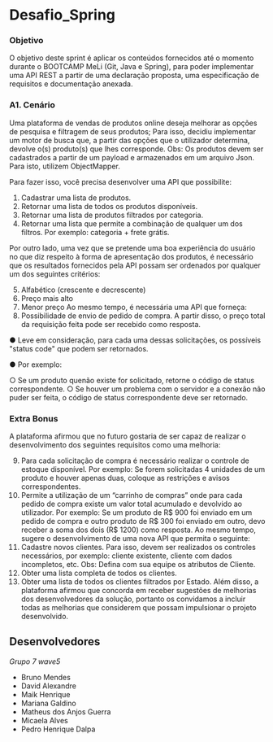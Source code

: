 # Desafio_Spring

### Objetivo

O objetivo deste sprint é aplicar os conteúdos fornecidos até o momento durante o
BOOTCAMP MeLi (Git, Java e Spring), para poder implementar uma API REST a partir de uma
declaração proposta, uma especificação de requisitos e documentação anexada.

### A1. Cenário
Uma plataforma de vendas de produtos online deseja melhorar as opções de pesquisa e
filtragem de seus produtos; Para isso, decidiu implementar um motor de busca que, a
partir das opções que o utilizador determina, devolve o(s) produto(s) que lhes
corresponde. Obs: Os produtos devem ser cadastrados a partir de um payload e
armazenados em um arquivo Json. Para isto, utilizem ObjectMapper.

Para fazer isso, você precisa desenvolver uma API que possibilite:

1. Cadastrar uma lista de produtos.
2. Retornar uma lista de todos os produtos disponíveis.
3. Retornar uma lista de produtos filtrados por categoria.
4. Retornar uma lista que permite a combinação de qualquer um dos filtros. Por
exemplo: categoria + frete grátis.

Por outro lado, uma vez que se pretende uma boa experiência do usuário no que diz
respeito à forma de apresentação dos produtos, é necessário que os resultados
fornecidos pela API possam ser ordenados por qualquer um dos seguintes critérios:

5. Alfabético (crescente e decrescente)
6. Preço mais alto
7. Menor preço
Ao mesmo tempo, é necessária uma API que forneça:
8. Possibilidade de envio de pedido de compra. A partir disso, o preço total da
requisição feita pode ser recebido como resposta.

● Leve em consideração, para cada uma dessas solicitações, os possíveis
"status code" que podem ser retornados.

● Por exemplo:

○ Se um produto quenão existe for solicitado, retorne o código de
status correspondente.
○ Se houver um problema com o servidor e a conexão não puder ser
feita, o código de status correspondente deve ser retornado.

### Extra Bonus
A plataforma afirmou que no futuro gostaria de ser capaz de realizar o desenvolvimento
dos seguintes requisitos como uma melhoria:

9. Para cada solicitação de compra é necessário realizar o controle de estoque
disponível. Por exemplo: Se forem solicitadas 4 unidades de um produto e houver
apenas duas, coloque as restrições e avisos correspondentes.
10. Permite a utilização de um “carrinho de compras” onde para cada pedido de
compra existe um valor total acumulado e devolvido ao utilizador. Por exemplo: Se
um produto de R$ 900 foi enviado em um pedido de compra e outro produto de
R$ 300 foi enviado em outro, devo receber a soma dos dois (R$ 1200) como
resposta.
Ao mesmo tempo, sugere o desenvolvimento de uma nova API que permita o
seguinte:
11. Cadastre novos clientes. Para isso, devem ser realizados os controles necessários,
por exemplo: cliente existente, cliente com dados incompletos, etc.
Obs: Defina com sua equipe os atributos de Cliente.
12. Obter uma lista completa de todos os clientes.
13. Obter uma lista de todos os clientes filtrados por Estado.
Além disso, a plataforma afirmou que concorda em receber sugestões de melhorias dos
desenvolvedores da solução, portanto os convidamos a incluir todas as melhorias que
considerem que possam impulsionar o projeto desenvolvido.

## Desenvolvedores
*Grupo 7 wave5*

* Bruno Mendes
* David Alexandre
* Maik Henrique
* Mariana Galdino
* Matheus dos Anjos Guerra
* Micaela Alves
* Pedro Henrique Dalpa

 

